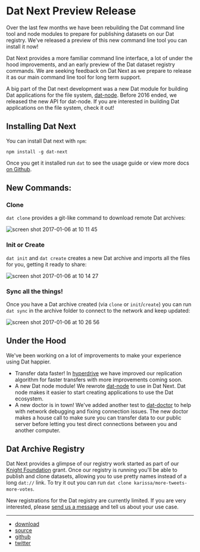# Dat Next Preview Release

Over the last few months we have been rebuilding the Dat command line tool and node modules to prepare for publishing datasets on our Dat registry. We've released a preview of this new command line tool you can install it now!

Dat Next provides a more familiar command line interface, a lot of under the hood improvements, and an early preview of the Dat dataset registry commands. We are seeking feedback on Dat Next as we prepare to release it as our main command line tool for long term support.

A big part of the Dat next development was a new Dat module for building Dat applications for the file system, [dat-node](https://github.com/datproject/dat-node). Before 2016 ended, we released the new API for dat-node. If you are interested in building Dat applications on the file system, check it out!

## Installing Dat Next

You can install Dat next with `npm`:

```
npm install -g dat-next
```

Once you get it installed run `dat` to see the usage guide or view more docs [on Github](https://github.com/joehand/dat-next).

## New Commands:

### Clone

`dat clone` provides a git-like command to download remote Dat archives:

![screen shot 2017-01-06 at 10 11 45](https://cloud.githubusercontent.com/assets/684965/21727956/9fdc561e-d3f8-11e6-8710-f2cae09fbaff.png)

### Init or Create

`dat init` and `dat create` creates a new Dat archive and imports all the files for you, getting it ready to share:

![screen shot 2017-01-06 at 10 14 27](https://cloud.githubusercontent.com/assets/684965/21728036/f5143232-d3f8-11e6-8ec2-8c7373743d9d.png)

### Sync all the things!

Once you have a Dat archive created (via `clone` or `init`/`create`) you can run `dat sync` in the archive folder to connect to the network and keep updated:

![screen shot 2017-01-06 at 10 26 56](https://cloud.githubusercontent.com/assets/684965/21728360/b21d5d80-d3fa-11e6-9d47-8631a93a46da.png)

## Under the Hood

We've been working on a lot of improvements to make your experience using Dat happier.

* Transfer data faster! In [hyperdrive](https://github.com/mafintosh/hyperdrive) we have improved our replication algorithm for faster transfers with more improvements coming soon.
* A new Dat node module! We rewrote [dat-node](https://github.com/datproject/dat-node) to use in Dat Next. Dat node makes it easier to start creating applications to use the Dat ecosystem.
* A new doctor is in town! We've added another test to [dat-doctor](https://github.com/joehand/dat-doctor) to help with network debugging and fixing connection issues. The new doctor makes a house call to make sure you can transfer data to our public server before letting you test direct connections between you and another computer.

## Dat Archive Registry

Dat Next provides a glimpse of our registry work started as part of our [Knight Foundation](https://datproject.org/blog/2016-02-01-announcing-publicbits) grant. Once our registry is running you'll be able to publish and clone datasets, allowing you to use pretty names instead of a long `dat://` link. To try it out you can run `dat clone karissa/more-tweets-more-votes`.

New registrations for the Dat registry are currently limited. If you are very interested, please [send us a message](https://twitter.com/datproject) and tell us about your use case.

---

* [download](https://npmjs.com/dat-next)
* [source](https://github.com/joehand/dat-next)
* [github](https://github.com/datproject)
* [twitter](https://twitter.com/datproject)
